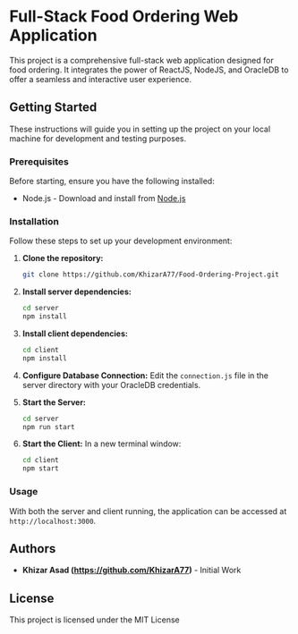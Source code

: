 
# Full-Stack Food Ordering Web Application

This project is a comprehensive full-stack web application designed for food ordering. It integrates the power of ReactJS, NodeJS, and OracleDB to offer a seamless and interactive user experience.

## Getting Started

These instructions will guide you in setting up the project on your local machine for development and testing purposes.

### Prerequisites

Before starting, ensure you have the following installed:
- Node.js - Download and install from [Node.js](https://nodejs.org/)

### Installation

Follow these steps to set up your development environment:

1. **Clone the repository:**
   ```bash
   git clone https://github.com/KhizarA77/Food-Ordering-Project.git
   ```

2. **Install server dependencies:**
   ```bash
   cd server
   npm install
   ```

3. **Install client dependencies:**
   ```bash
   cd client
   npm install
   ```

4. **Configure Database Connection:**
   Edit the `connection.js` file in the server directory with your OracleDB credentials.

5. **Start the Server:**
   ```bash
   cd server
   npm run start
   ```

6. **Start the Client:**
   In a new terminal window:
   ```bash
   cd client
   npm start
   ```

### Usage

With both the server and client running, the application can be accessed at `http://localhost:3000`.


## Authors

- **Khizar Asad (https://github.com/KhizarA77)** - Initial Work

## License

This project is licensed under the MIT License
